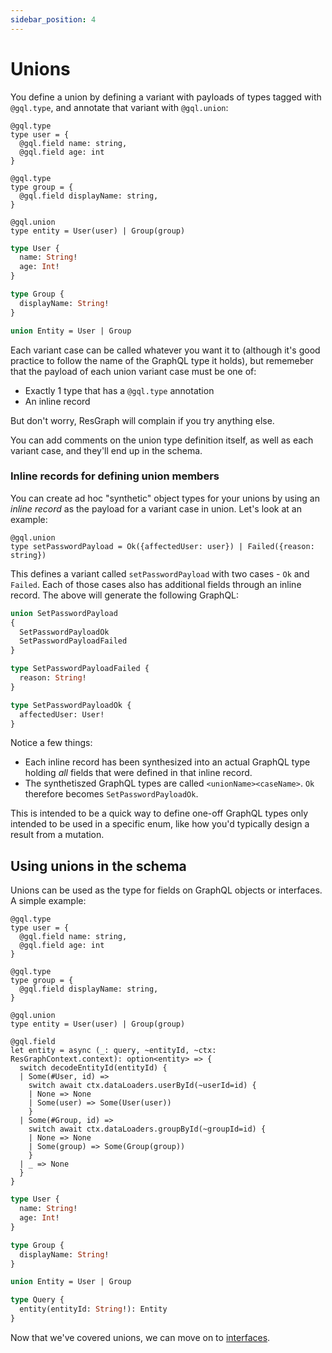 ```yaml
---
sidebar_position: 4
---
```


# Unions

You define a union by defining a variant with payloads of types tagged with `@gql.type`, and annotate that variant with `@gql.union`:

```rescript
@gql.type
type user = {
  @gql.field name: string,
  @gql.field age: int
}

@gql.type
type group = {
  @gql.field displayName: string,
}

@gql.union
type entity = User(user) | Group(group)
```

```graphql
type User {
  name: String!
  age: Int!
}

type Group {
  displayName: String!
}

union Entity = User | Group
```

Each variant case can be called whatever you want it to (although it's good practice to follow the name of the GraphQL type it holds), but rememeber that the payload of each union variant case must be one of:

- Exactly 1 type that has a `@gql.type` annotation
- An inline record

But don't worry, ResGraph will complain if you try anything else.

You can add comments on the union type definition itself, as well as each variant case, and they'll end up in the schema.

### Inline records for defining union members

You can create ad hoc "synthetic" object types for your unions by using an _inline record_ as the payload for a variant case in union. Let's look at an example:

```rescript
@gql.union
type setPasswordPayload = Ok({affectedUser: user}) | Failed({reason: string})
```

This defines a variant called `setPasswordPayload` with two cases - `Ok` and `Failed`. Each of those cases also has additional fields through an inline record. The above will generate the following GraphQL:

```graphql
union SetPasswordPayload
{
  SetPasswordPayloadOk
  SetPasswordPayloadFailed
}

type SetPasswordPayloadFailed {
  reason: String!
}

type SetPasswordPayloadOk {
  affectedUser: User!
}
```

Notice a few things:

- Each inline record has been synthesized into an actual GraphQL type holding _all_ fields that were defined in that inline record.
- The synthetiszed GraphQL types are called `<unionName><caseName>`. `Ok` therefore becomes `SetPasswordPayloadOk`.

This is intended to be a quick way to define one-off GraphQL types only intended to be used in a specific enum, like how you'd typically design a result from a mutation.

## Using unions in the schema

Unions can be used as the type for fields on GraphQL objects or interfaces. A simple example:

```rescript
@gql.type
type user = {
  @gql.field name: string,
  @gql.field age: int
}

@gql.type
type group = {
  @gql.field displayName: string,
}

@gql.union
type entity = User(user) | Group(group)

@gql.field
let entity = async (_: query, ~entityId, ~ctx: ResGraphContext.context): option<entity> => {
  switch decodeEntityId(entityId) {
  | Some(#User, id) =>
    switch await ctx.dataLoaders.userById(~userId=id) {
    | None => None
    | Some(user) => Some(User(user))
    }
  | Some(#Group, id) =>
    switch await ctx.dataLoaders.groupById(~groupId=id) {
    | None => None
    | Some(group) => Some(Group(group))
    }
  | _ => None
  }
}

```

```graphql
type User {
  name: String!
  age: Int!
}

type Group {
  displayName: String!
}

union Entity = User | Group

type Query {
  entity(entityId: String!): Entity
}
```

Now that we've covered unions, we can move on to [interfaces](interfaces).
